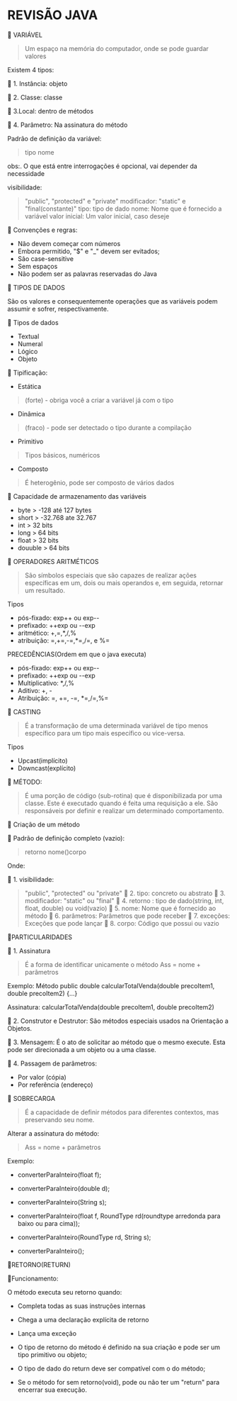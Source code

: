 # REVISÃO JAVA


🔺 VARIÁVEL
> Um espaço na memória do computador, onde se pode guardar valores



Existem 4 tipos:

🔹 1. Instância: objeto

🔹 2. Classe: classe

🔹 3.Local: dentro de métodos

🔹 4. Parâmetro: Na assinatura do método

Padrão de definição da variável:
> <?visibilidade?><?modificador?>tipo nome<?=valor inicial?>
> 

obs:. O que está entre interrogações é opcional, vai depender da necessidade

visibilidade:  
> "public", "protected" e "private"
modificador: 
> "static" e "final(constante)"
tipo:
> tipo de dado 
nome: 
> Nome que é fornecido a variável
valor inicial: 
> Um valor inicial, caso deseje

📍 Convenções e regras:

 - Não devem começar com números
 - Embora permitido, "$" e "_" devem ser evitados;
 - São case-sensitive
 - Sem espaços
 - Não podem ser as palavras reservadas do Java

🔺  TIPOS DE DADOS

São os valores e consequentemente operações que as variáveis podem assumir e sofrer, respectivamente.

📍 Tipos de dados

- Textual
- Numeral
- Lógico
- Objeto


📍 Tipificação:
- Estática 
> (forte) - obriga você a criar a variável já com o tipo
- Dinâmica 
>  (fraco) - pode ser detectado o tipo durante a compilação
- Primitivo
> Tipos básicos, numéricos
-  Composto 
> É heterogênio, pode ser composto de vários dados

📍 Capacidade de armazenamento das variáveis

 - byte > -128 até 127 bytes
 - short > -32.768 ate 32.767 
 - int > 32 bits
 - long > 64 bits
 - float > 32 bits
 - douuble > 64 bits

🔺 OPERADORES ARITMÉTICOS

> São símbolos especiais que são capazes de realizar ações específicas em um, dois ou mais operandos e, em seguida, retornar um resultado.

Tipos

 - pós-fixado: exp++ ou exp--
 - prefixado: ++exp ou --exp
 - aritmético: +,=,*,/,%
 - atribuição: =,+=,-=,*=,/=, e %=

PRECEDÊNCIAS(Ordem em que o java executa)

 - pós-fixado: exp++ ou exp--
 - prefixado: ++exp ou --exp
 - Multiplicativo: *,/,%
 - Aditivo: +, -
 - Atribuição: =, +=, -=, *=,/=,%=



🔺 CASTING

> É a transformação de uma determinada variável de tipo menos específico para um tipo mais específico ou vice-versa.

Tipos

 - Upcast(implícito)
 - Downcast(explícito)
 
 🔺 MÉTODO:

> É uma porção de código (sub-rotina) que é disponibilizada por uma classe. Este é executado quando é feita uma requisição a ele. São responsáveis por definir e realizar um determinado comportamento.

🔺 Criação de um método

📍 Padrão de definição completo (vazio):
> <?visibilidade?><?tipo?><?modificador?> retorno nome(<?parâmetros?>)<?exceções?>corpo

Onde:

 🔹 1. visibilidade: 
> "public", "protected" ou "private"
 🔹 2. tipo:
>  concreto ou abstrato
 🔹 3. modificador:
> "static" ou "final"
 🔹 4. retorno :
> tipo de dado(string, int, float, double) ou void(vazio)
 🔹 5. nome:
>  Nome que é fornecido ao método
 🔹 6. parâmetros:
> Parâmetros que pode receber
 🔹 7. exceções:
> Exceções que pode lançar
 🔹 8. corpo:
> Código que possui ou vazio

🔺PARTICULARIDADES

🔹 1. Assinatura
> É a forma de identificar unicamente o método
Ass = nome + parâmetros

Exemplo:
Método
public double calcularTotalVenda(double precoItem1, double precoItem2)
{...}

Assinatura: calcularTotalVenda(double precoItem1, double precoItem2)

🔹 2. Construtor e Destrutor: São métodos especiais usados na Orientação a Objetos.

🔹 3. Mensagem: É o ato de solicitar ao método que o mesmo execute. Esta pode ser direcionada a um objeto ou a uma classe.

🔹 4. Passagem de parâmetros:
 - Por valor (cópia)
 - Por referência (endereço) 
 
 🔺 SOBRECARGA
> É a capacidade de definir métodos para diferentes contextos, mas preservando  seu nome.

Alterar a assinatura do método: 
> Ass = nome + parâmetros

Exemplo:
 - converterParaInteiro(float f);
 - converterParaInteiro(double d);
 - converterParaInteiro(String s);
 - converterParaInteiro(float f, RoundType rd(roundtype arredonda para baixo ou para cima));

 - converterParaInteiro(RoundType rd,  String s);
 - converterParaInteiro();

🔺RETORNO(RETURN)

📍Funcionamento:

 O método executa seu retorno quando:
 - Completa todas as suas instruções internas
 - Chega a uma declaração explícita de retorno
 - Lança uma exceção

 - O tipo de retorno do método é definido na sua criação e pode ser um tipo primitivo ou objeto;
 - O tipo de dado do return deve ser compatível com o do método;
 - Se o método for sem retorno(void), pode ou não ter um "return" para encerrar sua execução.












